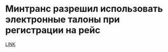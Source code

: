 # Минтранс разрешил использовать электронные талоны при регистрации на рейс 



[LINK](https://varlamov.ru/3314449.html)